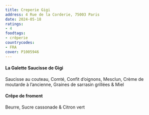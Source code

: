 ```yaml
---
title: Creperie Gigi
address: 4 Rue de la Corderie, 75003 Paris
date: 2024-05-18
ratings:
- 4
foodtags:
- crêperie
countrycodes:
- FRA
cover: P1005946
---
```


#### La Galette Saucisse de Gigi
Saucisse au couteau, Comté, Confit d’oignons, Mesclun, Crème de moutarde à l’ancienne, Graines de sarrasin grillées & Miel

#### Crêpe de froment
Beurre, Sucre cassonade & Citron vert